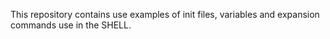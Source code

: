 This repository contains use examples of init files, variables and expansion commands use in the SHELL.